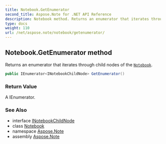 ```yaml
---
title: Notebook.GetEnumerator
second_title: Aspose.Note for .NET API Reference
description: Notebook method. Returns an enumerator that iterates through child nodes of the Notebook
type: docs
weight: 110
url: /net/aspose.note/notebook/getenumerator/
---
```

## Notebook.GetEnumerator method

Returns an enumerator that iterates through child nodes of the [`Notebook`](../).

```csharp
public IEnumerator<INotebookChildNode> GetEnumerator()
```

### Return Value

A IEnumerator.

### See Also

* interface [INotebookChildNode](../../inotebookchildnode/)
* class [Notebook](../)
* namespace [Aspose.Note](../../notebook/)
* assembly [Aspose.Note](../../../)


